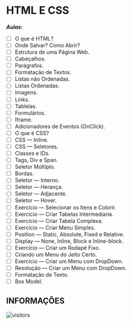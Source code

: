 # HTML E CSS

***Aulas:***

- [ ] O que é HTML?
- [ ] Onde Salvar? Como Abrir?
- [ ] Estrutura de uma Página Web.
- [ ] Cabeçalhos.
- [ ] Parágrafos.
- [ ] Formatação de Textos.
- [ ] Listas não Ordenadas.
- [ ] Listas Ordenadas.
- [ ] Imagens.
- [ ] Links.
- [ ] Tablelas.
- [ ] Formulários.
- [ ] Iframe.
- [ ] Adicionadores de Eventos (OnClick).
- [ ] O que é CSS?
- [ ] CSS — Inline.
- [ ] CSS — Seletores.
- [ ] Classes e IDs.
- [ ] Tags, Div e Span.
- [ ] Seletor Múltiplo.
- [ ] Bordas.
- [ ] Seletor — Interno.
- [ ] Seletor — Herança.
- [ ] Seletor — Adjacente.
- [ ] Seletor — Hover.
- [ ] Exercício — Selecionar os Itens e Colorir.
- [ ] Exercício — Criar Tabelas Intermediaria.
- [ ] Exercício — Criar Tabela Complexa.
- [ ] Exercício — Criar Menu Simples.
- [ ] Position — Static, Absolute, Fixed e Relative.
- [ ] Display — None, Inline, Block e Inline-block.
- [ ] Exercício — Criar um Rodapé Fixo.
- [ ] Criando um Menu do Jeito Certo.
- [ ] Exercício — Criar um Menu com DropDown.
- [ ] Resolução — Criar um Menu com DropDown.
- [ ] Formatação de Texto.
- [ ] Box Model.

## INFORMAÇÕES

![visitors](https://visitor-badge.glitch.me/badge?page_id=Devsgeeknerd.html-e-css-zp "Total de Visitas")
